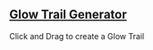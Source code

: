 ## [Glow Trail Generator](https://taharkaub.github.io/glow-trail)

Click and Drag to create a Glow Trail

